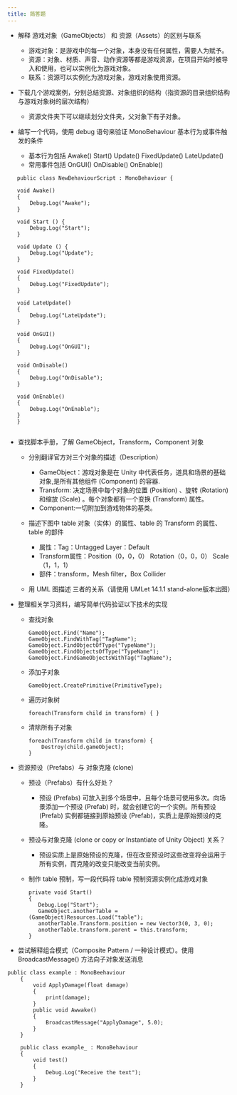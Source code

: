 ```yaml
---
title: 简答题
---
```

* 解释 游戏对象（GameObjects） 和 资源（Assets）的区别与联系

   * 游戏对象：是游戏中的每一个对象，本身没有任何属性，需要人为赋予。
   * 资源：对象、材质、声音、动作资源等都是游戏资源，在项目开始时被导入和使用，也可以实例化为游戏对象。
   * 联系：资源可以实例化为游戏对象，游戏对象使用资源。
* 下载几个游戏案例，分别总结资源、对象组织的结构（指资源的目录组织结构与游戏对象树的层次结构）

    * 资源文件夹下可以继续划分文件夹，父对象下有子对象。
 * 编写一个代码，使用 debug 语句来验证 MonoBehaviour 基本行为或事件触发的条件

    * 基本行为包括 Awake() Start() Update() FixedUpdate() LateUpdate()
    * 常用事件包括 OnGUI() OnDisable() OnEnable()
 ```
	public class NewBehaviourScript : MonoBehaviour {
     
    void Awake()
    {
        Debug.Log("Awake");
    }

    void Start () {
        Debug.Log("Start");
	}
	
	void Update () {
        Debug.Log("Update");
	}

    void FixedUpdate()
    {
        Debug.Log("FixedUpdate");
    }

    void LateUpdate()
    {
        Debug.Log("LateUpdate");
    }

    void OnGUI()
    {
        Debug.Log("OnGUI");
    }

    void OnDisable()
    {
        Debug.Log("OnDisable");
    }

    void OnEnable()
    {
        Debug.Log("OnEnable");
    }
	}


```
  * 查找脚本手册，了解 GameObject，Transform，Component 对象

     * 分别翻译官方对三个对象的描述（Description）
       
         * GameObject：游戏对象是在 Unity 中代表任务，道具和场景的基础对象,是所有其他组件 (Component) 的容器.
         * Transform: 决定场景中每个对象的位置 (Position) 、旋转 (Rotation) 和缩放 (Scale) 。每个对象都有一个变换 (Transform) 属性。
         * Component:一切附加到游戏物体的基类。
      * 描述下图中 table 对象（实体）的属性、table 的 Transform 的属性、 table 的部件
      
          * 属性：Tag：Untagged  Layer：Default
          * Transform属性：Position（0，0，0） Rotation（0，0，0） Scale（1，1，1）
          * 部件：transform，Mesh filter，Box Collider
     * 用 UML 图描述 三者的关系（请使用 UMLet 14.1.1 stand-alone版本出图）
     
 * 整理相关学习资料，编写简单代码验证以下技术的实现

    * 查找对象
        ```
		GameObject.Find("Name");
        GameObject.FindWithTag("TagName");
        GameObject.FindObjectOfType("TypeName");
        GameObject.FindObjectsOfType("TypeName");
        GameObject.FindGameObjectsWithTag("TagName");
		```
    * 添加子对象
        ```
		GameObject.CreatePrimitive(PrimitiveType);
		```
    * 遍历对象树
        ```
		foreach(Transform child in transform) { }
		```
    * 清除所有子对象
        ```
		foreach(Transform child in transform) {
            Destroy(child.gameObject);
        }
		```
* 资源预设（Prefabs）与 对象克隆 (clone)

    * 预设（Prefabs）有什么好处？

         * 预设 (Prefabs) 可放入到多个场景中，且每个场景可使用多次。向场景添加一个预设 (Prefab) 时，就会创建它的一个实例。所有预设 (Prefab) 实例都链接到原始预设 (Prefab)，实质上是原始预设的克隆。
    * 预设与对象克隆 (clone or copy or Instantiate of Unity Object) 关系？
    
        * 预设实质上是原始预设的克隆，但在改变预设时这些改变将会运用于所有实例，而克隆的改变只能改变当前实例。
     * 制作 table 预制，写一段代码将 table 预制资源实例化成游戏对象
         ```
		 private void Start()
       {
            Debug.Log("Start");
            GameObject.anotherTable = (GameObject)Resources.Load("table");
            anotherTable.Transform.position = new Vector3(0, 3, 0);
            anotherTable.transform.parent = this.transform;
        }
		 ```
* 尝试解释组合模式（Composite Pattern / 一种设计模式）。使用 BroadcastMessage() 方法向子对象发送消息
```
public class example : MonoBeehaviour
    {
        void ApplyDamage(float damage)
        {
            print(damage);
        }
        public void Awwake()
        {
            BroadcastMessage("ApplyDamage", 5.0);
        }
    }

    public class example_ : MonoBehaviour
    {
        void test()
        {
            Debug.Log("Receive the text");
        }
    }
```


  [1]: ./images/3D_01.png "3D_01"
